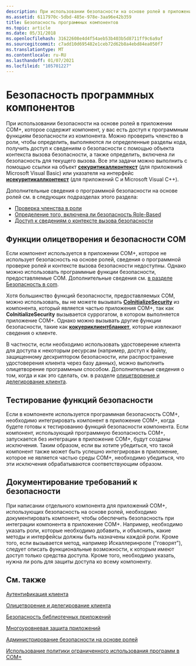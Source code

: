 ```yaml
---
description: При использовании безопасности на основе ролей в приложении COM+, которое содержит компонент, у вас есть доступ к программным функциям безопасности из компонента.
ms.assetid: 6117970c-5dbd-485e-978e-3aa96e42b359
title: Безопасность программных компонентов
ms.topic: article
ms.date: 05/31/2018
ms.openlocfilehash: 31622608e4d4f54aeb53b403b5d8711ff9c6a9af
ms.sourcegitcommit: c7add10d695482e1ceb72d62b8a4ebd84ea050f7
ms.translationtype: MT
ms.contentlocale: ru-RU
ms.lasthandoff: 01/07/2021
ms.locfileid: "105701227"
---
```

# <a name="programmatic-component-security"></a>Безопасность программных компонентов

При использовании безопасности на основе ролей в приложении COM+, которое содержит компонент, у вас есть доступ к программным функциям безопасности из компонента. Можно проверить членство в роли, чтобы определить, выполняются ли определенные разделы кода, получить доступ к сведениям о безопасности с помощью объекта контекста вызова безопасности, а также определить, включена ли безопасность для текущего вызова. Все эти задачи можно выполнить с помощью ссылки на объект [**секуритикаллконтекст**](securitycallcontext.md) (для приложений Microsoft Visual Basic) или указателя на интерфейс [**исекуритикаллконтекст**](/windows/desktop/api/ComSvcs/nn-comsvcs-isecuritycallcontext) (для приложений C и Microsoft Visual C++).

Дополнительные сведения о программной безопасности на основе ролей см. в следующих подразделах этого раздела:

-   [Проверка членства в роли](checking-role-membership.md)
-   [Определение того, включена ли безопасность Role-Based](determining-whether-role-based-security-is-enabled.md)
-   [Доступ к сведениям о контексте вызова безопасности](accessing-security-call-context-information.md)

## <a name="impersonation-and-com-security-features"></a>Функции олицетворения и безопасности COM

Если компонент используется в приложении COM+, которое не использует безопасность на основе ролей, сведения о программной проверке ролей и контексте вызова безопасности недоступны. Однако можно использовать программные функции безопасности, предоставляемые COM. Дополнительные сведения см. [в разделе Безопасность в com](/windows/desktop/com/security-in-com).

Хотя большинство функций безопасности, предоставляемых COM, можно использовать, вы не можете вызывать [**CoInitializeSecurity**](/windows/desktop/api/combaseapi/nf-combaseapi-coinitializesecurity) из компонента, который является частью приложения COM+, так как **CoInitializeSecurity** вызывается суррогатом, в котором выполняется приложение COM+. Однако можно вызывать другие функции безопасности, такие как [**кокуериклиентбланкет**](/windows/desktop/api/combaseapi/nf-combaseapi-coqueryclientblanket), которые извлекают сведения о клиенте.

В частности, если необходимо использовать удостоверение клиента для доступа к некоторым ресурсам (например, доступ к файлу, защищенному дескриптором безопасности, или распространение удостоверения клиента через базу данных), можно выполнить олицетворение программным способом. Дополнительные сведения о том, когда и как это сделать, см. в разделе [олицетворение и делегирование клиента](client-impersonation-and-delegation.md).

## <a name="testing-security-functionality"></a>Тестирование функций безопасности

Если в компоненте используется программная безопасность COM+, необходимо интегрировать компонент в приложение COM+, когда будете готовы к тестированию функций безопасности компонента. Если компонент, использующий программную безопасность COM+, запускается без интеграции в приложение COM+, будут созданы исключения. Таким образом, если вы хотите убедиться, что такой компонент также может быть успешно интегрирован в приложение, которое не является частью среды COM+, необходимо убедиться, что эти исключения обрабатываются соответствующим образом.

## <a name="documenting-security-requirements"></a>Документирование требований к безопасности

При написании отдельного компонента для приложений COM+, использующих безопасность на основе ролей, необходимо документировать компонент, чтобы обеспечить безопасность при интеграции компонента в приложение COM+. Например, необходимо указать роли, которые необходимо добавить, и объяснить, какие методы и интерфейсы должны быть назначены каждой роли. Кроме того, если вызывается метод, например Искаллеринроле ("говорят"), следует описать функциональные возможности, к которым имеют доступ только средства доступа. Кроме того, необходимо указать, нужна ли роль для защиты доступа ко всему компоненту.

## <a name="related-topics"></a>См. также

<dl> <dt>

[Аутентификация клиента](client-authentication.md)
</dt> <dt>

[Олицетворение и делегирование клиента](client-impersonation-and-delegation.md)
</dt> <dt>

[Безопасность библиотечных приложений](library-application-security.md)
</dt> <dt>

[Многоуровневая защита приложений](multi-tier-application-security.md)
</dt> <dt>

[Администрирование безопасности на основе ролей](role-based-security-administration.md)
</dt> <dt>

[Использование политики ограниченного использования программ в COM+](using-the-software-restriction-policy-in-com-.md)
</dt> </dl>

 

 
